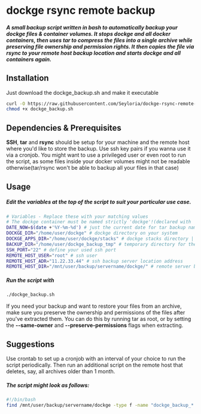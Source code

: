 # dockge rsync remote backup

##### A small backup script written in bash to automatically backup your dockge files & container volumes. It stops dockge and all docker containers, then uses tar to compress the files into a single archive while preserving file ownership and permission rights. It then copies the file via rsync to your remote host backup location and starts dockge and all containers again.


## Installation

Just download the dockge_backup.sh and make it executable 

```sh
curl -O https://raw.githubusercontent.com/Seyloria/dockge-rsync-remote-backup/main/dockge_backup.sh && \
chmod +x dockge_backup.sh
```


## Dependencies & Prerequisites
**SSH**, **tar** and **rsync** should be setup for your machine and the remote host where you'd like to store the backup. Use ssh key pairs if you wanna use it via a cronjob. You might want to use a privileged user or even root to run the script, as some files inside your docker volumes might not be readable otherwise(tar/rsync won't be able to backup all your files in that case)


## Usage

##### Edit the variables at the top of the script to suit your particular use case.

```sh
# Variables - Replace these with your matching values
# The dockge container must be named strictly 'dockge'!(declared with 'container_name: dockge' in the dockge related compose.yaml)
DATE_NOW=$(date +'%Y-%m-%d') # just the current date for tar backup naming
DOCKGE_DIR="/home/user/dockge" # dockge directory on your system
DOCKGE_APPS_DIR="/home/user/dockge/stacks" # dockge stacks directory | where the docker containers are located
BACKUP_DIR="/home/user/dockge_backup_tmp" # temporary directory for the backup tar file. Usually a folder in your home dir. DON'T create in advance!
SSH_PORT="22" # define your used ssh port
REMOTE_HOST_USER="root" # ssh user
REMOTE_HOST_ADR="11.22.33.44" # ssh backup server location address
REMOTE_HOST_DIR="/mnt/user/backup/servername/dockge/" # remote server backup path
```
##### Run the script with
```sh
./dockge_backup.sh
```

If you need your backup and want to restore your files from an archive, make sure you preserve the ownership and permissions of the files after you've extracted them. You can do this by running tar as root, or by setting the **--same-owner** and **--preserve-permissions** flags when extracting.


## Suggestions
Use crontab to set up a cronjob with an interval of your choice to run the script periodically. Then run an additional script on the remote host that deletes, say, all archives older than 1 month.
##### The script might look as follows:
```sh
#!/bin/bash
find /mnt/user/backup/servername/dockge -type f -name "dockge_backup_*.tar.gz" -mtime +30 -delete
```
